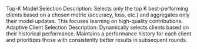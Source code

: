 Top-K Model Selection Description: Selects only the top K best-performing clients based on a chosen metric (accuracy, loss, etc.) and aggregates only their model updates. This focuses learning on high-quality contributions.
Adaptive Client Selection Description: Dynamically selects clients based on their historical performance. Maintains a performance history for each client and prioritizes those with consistently better results in subsequent rounds.

